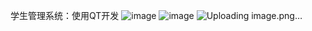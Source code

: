 学生管理系统：使用QT开发
![image](https://github.com/user-attachments/assets/442d7276-8c18-4f8e-be0d-a8a902e8baf1)
![image](https://github.com/user-attachments/assets/b243c588-28c3-48ea-8eba-3a7f8a7833fc)
![Uploading image.png…]()

